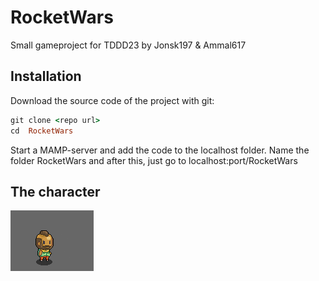 # RocketWars
Small gameproject for TDDD23 by Jonsk197 & Ammal617


Installation
--------------

Download the source code of the project with git:

```ruby
git clone <repo url>
cd  RocketWars
```

Start a MAMP-server and add the code to the localhost folder. Name the folder RocketWars and after this, just go to localhost:port/RocketWars

The character
--------------

![alt tag](https://github.com/jonsk197/RocketWars/blob/master/assets/gif/gif_man.gif)
